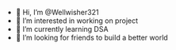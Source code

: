 - 👋 Hi, I’m @Wellwisher321
- 👀 I’m interested in working on project
- 🌱 I’m currently learning DSA
- 💞️ I’m looking for friends to build a better world

<!---
Wellwisher321/Wellwisher321 is a ✨ special ✨ repository because its `README.md` (this file) appears on your GitHub profile.
You can click the Preview link to take a look at your changes.
--->
